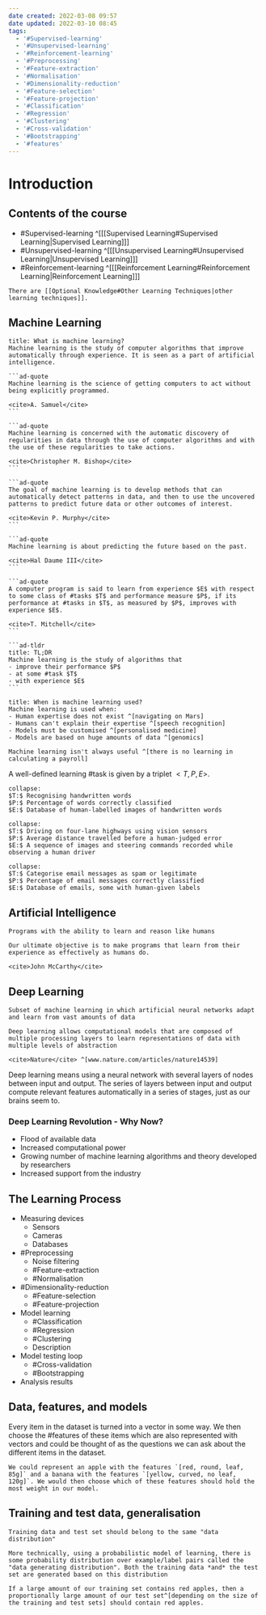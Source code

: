 ```yaml
---
date created: 2022-03-08 09:57
date updated: 2022-03-10 08:45
tags:
  - '#Supervised-learning'
  - '#Unsupervised-learning'
  - '#Reinforcement-learning'
  - '#Preprocessing'
  - '#Feature-extraction'
  - '#Normalisation'
  - '#Dimensionality-reduction'
  - '#Feature-selection'
  - '#Feature-projection'
  - '#Classification'
  - '#Regression'
  - '#Clustering'
  - '#Cross-validation'
  - '#Bootstrapping'
  - '#features'
---
```


# Introduction

## Contents of the course

- #Supervised-learning ^[[\[Supervised Learning#Supervised Learning|Supervised Learning]]]
- #Unsupervised-learning ^[[\[Unsupervised Learning#Unsupervised Learning|Unsupervised Learning]]]
- #Reinforcement-learning ^[[\[Reinforcement Learning#Reinforcement Learning|Reinforcement Learning]]]

```ad-note
There are [[Optional Knowledge#Other Learning Techniques|other learning techniques]].
```

## Machine Learning

````ad-question
title: What is machine learning?
Machine learning is the study of computer algorithms that improve automatically through experience. It is seen as a part of artificial intelligence.

```ad-quote
Machine learning is the science of getting computers to act without being explicitly programmed.

<cite>A. Samuel</cite>
```

```ad-quote
Machine learning is concerned with the automatic discovery of regularities in data through the use of computer algorithms and with the use of these regularities to take actions.

<cite>Christopher M. Bishop</cite>
```

```ad-quote
The goal of machine learning is to develop methods that can automatically detect patterns in data, and then to use the uncovered patterns to predict future data or other outcomes of interest.

<cite>Kevin P. Murphy</cite>
```

```ad-quote
Machine learning is about predicting the future based on the past.

<cite>Hal Daume III</cite>
```

```ad-quote
A computer program is said to learn from experience $E$ with respect to some class of #tasks $T$ and performance measure $P$, if its performance at #tasks in $T$, as measured by $P$, improves with experience $E$.

<cite>T. Mitchell</cite>
```

```ad-tldr
title: TL;DR
Machine learning is the study of algorithms that
- improve their performance $P$
- at some #task $T$
- with experience $E$
```
````

```ad-question
title: When is machine learning used?
Machine learning is used when:
- Human expertise does not exist ^[navigating on Mars]
- Humans can't explain their expertise ^[speech recognition]
- Models must be customised ^[personalised medicine]
- Models are based on huge amounts of data ^[genomics]

Machine learning isn't always useful ^[there is no learning in calculating a payroll]
```

A well-defined learning #task is given by a triplet $<T, P, E>$.

```ad-example
collapse:
$T:$ Recognising handwritten words
$P:$ Percentage of words correctly classified
$E:$ Database of human-labelled images of handwritten words
```

```ad-example
collapse:
$T:$ Driving on four-lane highways using vision sensors
$P:$ Average distance travelled before a human-judged error
$E:$ A sequence of images and steering commands recorded while observing a human driver
```

```ad-example
collapse:
$T:$ Categorise email messages as spam or legitimate
$P:$ Percentage of email messages correctly classified
$E:$ Database of emails, some with human-given labels
```

## Artificial Intelligence

```ad-definition
Programs with the ability to learn and reason like humans
```

```ad-quote
Our ultimate objective is to make programs that learn from their experience as effectively as humans do.

<cite>John McCarthy</cite>
```

## Deep Learning

```ad-definition
Subset of machine learning in which artificial neural networks adapt and learn from vast amounts of data
```

```ad-quote
Deep learning allows computational models that are composed of multiple processing layers to learn representations of data with multiple levels of abstraction

<cite>Nature</cite> ^[www.nature.com/articles/nature14539]
```

Deep learning means using a neural network with several layers of nodes between input and output. The series of layers between input and output compute relevant features automatically in a series of stages, just as our brains seem to.

### Deep Learning Revolution - Why Now?

- Flood of available data
- Increased computational power
- Growing number of machine learning algorithms and theory developed by researchers
- Increased support from the industry

## The Learning Process

- Measuring devices
  - Sensors
  - Cameras
  - Databases
- #Preprocessing
  - Noise filtering
  - #Feature-extraction
  - #Normalisation
- #Dimensionality-reduction
  - #Feature-selection
  - #Feature-projection
- Model learning
  - #Classification
  - #Regression
  - #Clustering
  - Description
- Model testing loop
  - #Cross-validation
  - #Bootstrapping
- Analysis results

## Data, features, and models

Every item in the dataset is turned into a vector in some way. We then choose the #features of these items which are also represented with vectors and could be thought of as the questions we can ask about the different items in the dataset.

```ad-example
We could represent an apple with the features `[red, round, leaf, 85g]` and a banana with the features `[yellow, curved, no leaf, 120g]`. We would then choose which of these features should hold the most weight in our model.
```

## Training and test data, generalisation

```ad-idea
Training data and test set should belong to the same "data distribution"

More technically, using a probabilistic model of learning, there is some probability distribution over example/label pairs called the "data generating distribution". Both the training data *and* the test set are generated based on this distribution
```

```ad-example
If a large amount of our training set contains red apples, then a proportionally large amount of our test set^[depending on the size of the training and test sets] should contain red apples.
```

